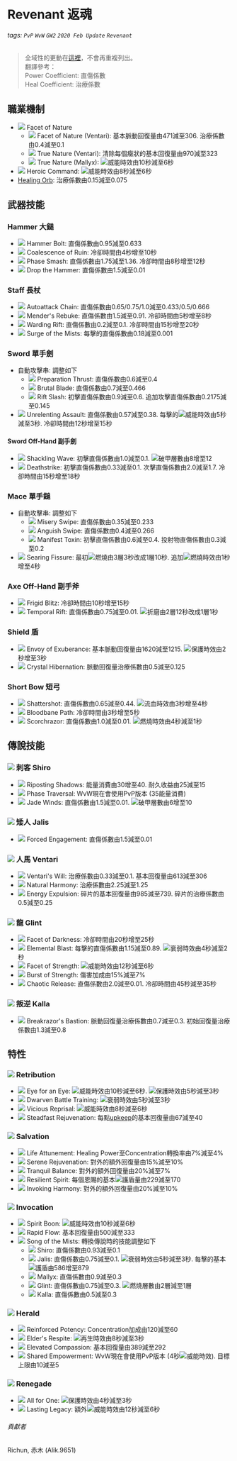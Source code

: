 # Revenant 返魂

###### tags: `PvP` `WvW` `GW2` `2020 Feb Update` `Revenant`

> 全域性的更動在[這裡](https://hackmd.io/@Richun/SyeaUrQMU)，不會再重複列出。  
> 翻譯參考：  
> Power Coefficient: 直傷係數  
> Heal Coefficient: 治療係數  

## 職業機制
* ![][Facet of Nature] Facet of Nature
    * ![][Facet of Nature (Ventari)] Facet of Nature (Ventari): 基本脈動回復量由471減至306. 治療係數由0.4減至0.1
    * ![][True Nature] True Nature (Ventari): 清除每個癥狀的基本回復量由970減至323
    * ![][True Nature] True Nature (Mallyx): ![][might]威能時效由10秒減至6秒
* ![][Heroic Command] Heroic Command: ![][might]威能時效由8秒減至6秒
* [Healing Orb](https://wiki.guildwars2.com/wiki/Healing_Orb): 治療係數由0.15減至0.075

## 武器技能
### Hammer 大鎚
* ![][Hammer Bolt] Hammer Bolt: 直傷係數由0.95減至0.633
* ![][Coalescence of Ruin] Coalescence of Ruin: 冷卻時間由4秒增至10秒
* ![][Phase Smash] Phase Smash: 直傷係數由1.75減至1.36. 冷卻時間由8秒增至12秒
* ![][Drop the Hammer] Drop the Hammer: 直傷係數由1.5減至0.01

### Staff 長杖
* ![][Rapid Swipe] Autoattack Chain: 直傷係數由0.65/0.75/1.0減至0.433/0.5/0.666
* ![][Mender's Rebuke] Mender's Rebuke: 直傷係數由1.5減至0.91. 冷卻時間由5秒增至8秒
* ![][Warding Rift] Warding Rift: 直傷係數由0.2減至0.1. 冷卻時間由15秒增至20秒
* ![][Surge of the Mists] Surge of the Mists: 每擊的直傷係數由0.18減至0.001

### Sword 單手劍
* 自動攻擊串: 調整如下
  * ![][Preparation Thrust] Preparation Thrust: 直傷係數由0.6減至0.4
  * ![][Brutal Blade] Brutal Blade: 直傷係數由0.7減至0.466
  * ![][Rift Slash] Rift Slash: 初擊直傷係數由0.9減至0.6. 追加攻擊直傷係數由0.2175減至0.145
* ![][Unrelenting Assault] Unrelenting Assault: 直傷係數由0.57減至0.38. 每擊的![][might]威能時效由5秒減至3秒. 冷卻時間由12秒增至15秒
#### Sword Off-Hand 副手劍
* ![][Shackling Wave] Shackling Wave: 初擊直傷係數由1.0減至0.1. ![][vulnerability]破甲層數由8增至12
* ![][Deathstrike] Deathstrike: 初擊直傷係數由0.33減至0.1. 次擊直傷係數由2.0減至1.7. 冷卻時間由15秒增至18秒

### Mace 單手鎚
* 自動攻擊串: 調整如下
  * ![][Misery Swipe] Misery Swipe: 直傷係數由0.35減至0.233
  * ![][Anguish Swipe] Anguish Swipe: 直傷係數由0.4減至0.266
  * ![][Manifest Toxin] Manifest Toxin: 初擊直傷係數由0.6減至0.4. 投射物直傷係數由0.3減至0.2
* ![][Searing Fissure] Searing Fissure: 最初![][burning]燃燒由3層3秒改成1層10秒. 追加![][burning]燃燒時效由1秒增至4秒

### Axe Off-Hand 副手斧
* ![][Frigid Blitz] Frigid Blitz: 冷卻時間由10秒增至15秒
* ![][Temporal Rift] Temporal Rift: 直傷係數由0.75減至0.01. ![][torment]折磨由2層12秒改成1層1秒

### Shield 盾
* ![][Envoy of Exuberance] Envoy of Exuberance: 基本脈動回復量由1620減至1215. ![][protection]保護時效由2秒增至3秒
* ![][Crystal Hibernation] Crystal Hibernation: 脈動回復量治療係數由0.5減至0.125

### Short Bow 短弓
* ![][Shattershot] Shattershot: 直傷係數由0.65減至0.44. ![][bleeding]流血時效由3秒增至4秒
* ![][Bloodbane Path] Bloodbane Path: 冷卻時間由3秒增至5秒
* ![][Scorchrazor] Scorchrazor: 直傷係數由1.0減至0.01. ![][burning]燃燒時效由4秒減至1秒

## 傳說技能
### ![][Shiro] 刺客 Shiro
* ![][Riposting Shadows] Riposting Shadows: 能量消費由30增至40. 耐久收益由25減至15
* ![][Phase Traversal] Phase Traversal: WvW現在會使用PvP版本 (35能量消費)
* ![][Jade Winds] Jade Winds: 直傷係數由1.5減至0.01. ![][vulnerability]破甲層數由6增至10

### ![][Jalis] 矮人 Jalis
* ![][Forced Engagement] Forced Engagement: 直傷係數由1.5減至0.01

### ![][Ventari] 人馬 Ventari
* ![][Ventari's Will] Ventari's Will: 治療係數由0.33減至0.1. 基本回復量由613減至306
* ![][Natural Harmony] Natural Harmony: 治療係數由2.25減至1.25
* ![][Energy Expulsion] Energy Expulsion: 碎片的基本回復量由985減至739. 碎片的治療係數由0.5減至0.25

### ![][Glint] 龍 Glint
* ![][Facet of Darkness] Facet of Darkness: 冷卻時間由20秒增至25秒
* ![][Elemental Blast] Elemental Blast: 每擊的直傷係數由1.15減至0.89. ![][weakness]衰弱時效由4秒減至2秒
* ![][Facet of Strength] Facet of Strength: ![][might]威能時效由12秒減至6秒
* ![][Burst of Strength] Burst of Strength: 傷害加成由15%減至7%
* ![][Chaotic Release] Chaotic Release: 直傷係數由2.0減至0.01. 冷卻時間由45秒減至35秒

### ![][Kalla] 叛逆 Kalla
* ![][Breakrazor's Bastion] Breakrazor's Bastion: 脈動回復量治療係數由0.7減至0.3. 初始回復量治療係數由1.3減至0.8

## 特性
### ![][Retribution] Retribution
* ![][Eye for an Eye] Eye for an Eye: ![][might]威能時效由10秒減至6秒. ![][protection]保護時效由5秒減至3秒
* ![][Dwarven Battle Training] Dwarven Battle Training: ![][weakness]衰弱時效由5秒減至3秒
* ![][Vicious Reprisal] Vicious Reprisal: ![][might]威能時效由8秒減至6秒
* ![][Steadfast Rejuvenation] Steadfast Rejuvenation: 每點[upkeep](https://wiki.guildwars2.com/wiki/Energy#Upkeep)的基本回復量由67減至40

### ![][Salvation] Salvation
* ![][Life Attunement] Life Attunement: Healing Power至Concentration轉換率由7%減至4%
* ![][Serene Rejuvenation] Serene Rejuvenation: 對外的額外回復量由15%減至10%
* ![][Tranquil Balance] Tranquil Balance: 對外的額外回復量由20%減至7%
* ![][Resilient Spirit] Resilient Spirit: 每個恩賜的基本![][barrier]護盾量由229減至170
* ![][Invoking Harmony] Invoking Harmony: 對外的額外回復量由20%減至10%

### ![][Invocation] Invocation
* ![][Spirit Boon] Spirit Boon: ![][might]威能時效由10秒減至6秒
* ![][Rapid Flow] Rapid Flow: 基本回復量由500減至333
* ![][Song of the Mists] Song of the Mists: 轉換傳說時的技能調整如下
  * ![][Shiro] Shiro: 直傷係數由0.93減至0.1
  * ![][Jalis] Jalis: 直傷係數由0.75減至0.1. ![][weakness]衰弱時效由5秒減至3秒. 每擊的基本![][barrier]護盾由586增至879
  * ![][Mallyx] Mallyx: 直傷係數由0.9減至0.3
  * ![][Glint] Glint: 直傷係數由0.75減至0.3. ![][burning]燃燒層數由2層減至1層
  * ![][Kalla] Kalla: 直傷係數由0.5減至0.3

### ![][Herald] Herald
* ![][Reinforced Potency] Reinforced Potency: Concentration加成由120減至60
* ![][Elder's Respite] Elder's Respite: ![][regeneration]再生時效由8秒減至3秒
* ![][Elevated Compassion] Elevated Compassion: 基本回復量由389減至292
* ![][Shared Empowerment] Shared Empowerment: WvW現在會使用PvP版本 (4秒![][might]威能時效). 目標上限由10減至5

### ![][Renegade] Renegade
* ![][All for One] All for One: ![][protection]保護時效由4秒減至3秒
* ![][Lasting Legacy] Lasting Legacy: 額外![][might]威能時效由12秒減至6秒

###### 貢獻者
Richun, 赤木 (Alik.9651)

[底下這些別動，上面才是正文]: https://wiki.guildwars2.com

[aegis]: https://wiki.guildwars2.com/images/thumb/e/e5/Aegis.png/20px-Aegis.png
[alarcity]: https://wiki.guildwars2.com/images/thumb/4/4c/Alacrity.png/20px-Alacrity.png
[fury]: https://wiki.guildwars2.com/images/thumb/4/46/Fury.png/20px-Fury.png
[might]: https://wiki.guildwars2.com/images/thumb/7/7c/Might.png/20px-Might.png
[protection]: https://wiki.guildwars2.com/images/thumb/6/6c/Protection.png/20px-Protection.png
[quickness]: https://wiki.guildwars2.com/images/thumb/b/b4/Quickness.png/20px-Quickness.png
[regeneration]: https://wiki.guildwars2.com/images/thumb/5/53/Regeneration.png/20px-Regeneration.png
[resistance]: https://wiki.guildwars2.com/images/thumb/4/4b/Resistance.png/20px-Resistance.png
[retaliation]: https://wiki.guildwars2.com/images/thumb/5/53/Retaliation.png/20px-Retaliation.png
[stability]: https://wiki.guildwars2.com/images/thumb/a/ae/Stability.png/20px-Stability.png
[swiftness]: https://wiki.guildwars2.com/images/thumb/a/af/Swiftness.png/20px-Swiftness.png
[vigor]: https://wiki.guildwars2.com/images/thumb/f/f4/Vigor.png/20px-Vigor.png
[bleeding]: https://wiki.guildwars2.com/images/thumb/3/33/Bleeding.png/20px-Bleeding.png
[burning]: https://wiki.guildwars2.com/images/thumb/4/45/Burning.png/20px-Burning.png
[confusion]: https://wiki.guildwars2.com/images/thumb/e/e6/Confusion.png/20px-Confusion.png
[poisoned]: https://wiki.guildwars2.com/images/thumb/1/11/Poisoned.png/20px-Poisoned.png
[torment]: https://wiki.guildwars2.com/images/thumb/0/08/Torment.png/20px-Torment.png
[blinded]: https://wiki.guildwars2.com/images/thumb/3/33/Blinded.png/20px-Blinded.png
[chilled]: https://wiki.guildwars2.com/images/thumb/a/a6/Chilled.png/20px-Chilled.png
[crippled]: https://wiki.guildwars2.com/images/thumb/f/fb/Crippled.png/20px-Crippled.png
[fear]: https://wiki.guildwars2.com/images/thumb/e/e6/Fear.png/20px-Fear.png
[immobile]: https://wiki.guildwars2.com/images/thumb/3/32/Immobile.png/20px-Immobile.png
[slow]: https://wiki.guildwars2.com/images/thumb/f/f5/Slow.png/20px-Slow.png
[taunt]: https://wiki.guildwars2.com/images/thumb/c/cc/Taunt.png/20px-Taunt.png
[weakness]: https://wiki.guildwars2.com/images/thumb/f/f9/Weakness.png/20px-Weakness.png
[vulnerability]: https://wiki.guildwars2.com/images/thumb/a/af/Vulnerability.png/20px-Vulnerability.png
[stealth]: https://wiki.guildwars2.com/images/thumb/1/19/Stealth.png/20px-Stealth.png
[revealed]: https://wiki.guildwars2.com/images/thumb/d/db/Revealed.png/20px-Revealed.png
[daze]: https://wiki.guildwars2.com/images/thumb/7/79/Daze.png/20px-Daze.png
[stun]: https://wiki.guildwars2.com/images/thumb/9/97/Stun.png/20px-Stun.png
[knockdown]: https://wiki.guildwars2.com/images/thumb/3/36/Knockdown.png/20px-Knockdown.png
[pull]: https://wiki.guildwars2.com/images/thumb/a/a4/Radius.png/20px-Radius.png
[knockback]: https://wiki.guildwars2.com/images/thumb/c/ca/Knockback.png/20px-Knockback.png
[launch]: https://wiki.guildwars2.com/images/thumb/6/68/Launch.png/20px-Launch.png
[float]: https://wiki.guildwars2.com/images/thumb/c/c8/Float.png/20px-Float.png
[sink]: https://wiki.guildwars2.com/images/thumb/6/66/Sink.png/20px-Sink.png
[superspeed]: https://wiki.guildwars2.com/images/thumb/1/1a/Super_Speed.png/20px-Super_Speed.png
[breakstun]: https://wiki.guildwars2.com/images/thumb/7/7a/Breaks_stun.png/20px-Breaks_stun.png
[barrier]: https://wiki.guildwars2.com/images/thumb/c/cc/Barrier.png/20px-Barrier.png
[chaos aura]: https://wiki.guildwars2.com/images/thumb/1/1b/Chaos_Armor.png/20px-Chaos_Armor.png
[dark aura]: https://wiki.guildwars2.com/images/thumb/e/ef/Dark_Aura.png/20px-Dark_Aura.png
[fire aura]: https://wiki.guildwars2.com/images/thumb/1/18/Fire_Shield.png/20px-Fire_Shield.png
[frost aura]: https://wiki.guildwars2.com/images/thumb/6/68/Frost_Aura.png/20px-Frost_Aura.png
[light aura]: https://wiki.guildwars2.com/images/thumb/5/5a/Light_Aura.png/20px-Light_Aura.png
[magnetic aura]: https://wiki.guildwars2.com/images/thumb/5/5a/Magnetic_Aura.png/20px-Magnetic_Aura.png
[shocking aura]: https://wiki.guildwars2.com/images/thumb/3/31/Shocking_Aura.png/20px-Shocking_Aura.png

[Devastation]: https://wiki.guildwars2.com/images/thumb/8/8c/Devastation.png/32px-Devastation.png
[Devastation 20]: https://wiki.guildwars2.com/images/thumb/8/8c/Devastation.png/20px-Devastation.png
[Corruption]: https://wiki.guildwars2.com/images/thumb/0/0f/Corruption_%28specialization%29.png/32px-Corruption_%28specialization%29.png
[Corruption 20]: https://wiki.guildwars2.com/images/thumb/0/0f/Corruption_%28specialization%29.png/20px-Corruption_%28specialization%29.png
[Retribution]: https://wiki.guildwars2.com/images/thumb/2/23/Retribution_%28specialization%29.png/32px-Retribution_%28specialization%29.png
[Salvation]: https://wiki.guildwars2.com/images/thumb/9/9b/Salvation.png/32px-Salvation.png
[Invocation]: https://wiki.guildwars2.com/images/thumb/b/bd/Invocation.png/32px-Invocation.png
[Herald]: https://wiki.guildwars2.com/images/thumb/1/14/Herald.png/32px-Herald.png
[Renegade]: https://wiki.guildwars2.com/images/thumb/1/17/Renegade.png/32px-Renegade.png
[Precision Strike]: https://wiki.guildwars2.com/images/thumb/b/bc/Precision_Strike.png/32px-Precision_Strike.png
[Precision Strike 20]: https://wiki.guildwars2.com/images/thumb/b/bc/Precision_Strike.png/20px-Precision_Strike.png
[Surge of the Mists]: https://wiki.guildwars2.com/images/thumb/5/59/Surge_of_the_Mists.png/32px-Surge_of_the_Mists.png
[Temporal Rift]: https://wiki.guildwars2.com/images/thumb/8/87/Temporal_Rift.png/32px-Temporal_Rift.png
[Rift Slash]: https://wiki.guildwars2.com/images/thumb/a/a8/Rift_Slash.png/32px-Rift_Slash.png
[Banish Enchantment]: https://wiki.guildwars2.com/images/thumb/e/ec/Banish_Enchantment.png/32px-Banish_Enchantment.png
[Phase Traversal]: https://wiki.guildwars2.com/images/thumb/f/f2/Phase_Traversal.png/32px-Phase_Traversal.png
[Unwavering Avoidance]: https://wiki.guildwars2.com/images/thumb/e/e3/Unwavering_Avoidance.png/32px-Unwavering_Avoidance.png
[Determined Resolution]: https://wiki.guildwars2.com/images/thumb/c/c7/Determined_Resolution.png/32px-Determined_Resolution.png
[Fierce Infusion]: https://wiki.guildwars2.com/images/thumb/5/55/Fierce_Infusion.png/32px-Fierce_Infusion.png
[Glaring Resolve]: https://github.com/Typas/GW2-2020-Feb-Balance-TC
[Empty Vessel]: https://wiki.guildwars2.com/images/thumb/1/16/Empty_Vessel.png/32px-Empty_Vessel.png
[Contained Temper]: https://github.com/Typas/GW2-2020-Feb-Balance-TC
[Sudden Reversal]: https://wiki.guildwars2.com/images/thumb/9/98/Sudden_Reversal.png/32px-Sudden_Reversal.png
[Bold Reversal]: https://github.com/Typas/GW2-2020-Feb-Balance-TC
[Kalla's Fervor]: https://wiki.guildwars2.com/images/thumb/9/9e/Kalla%27s_Fervor.png/20px-Kalla%27s_Fervor.png
[Malicious Reprisal]: https://wiki.guildwars2.com/images/thumb/0/00/Malicious_Reprisal.png/20px-Malicious_Reprisal.png
[Jade Echo]: https://wiki.guildwars2.com/images/thumb/4/43/Jade_Echo.png/20px-Jade_Echo.png
[Ferocious Strikes]: https://wiki.guildwars2.com/images/thumb/a/ab/Ferocious_Strikes_%28revenant%29.png/20px-Ferocious_Strikes_%28revenant%29.png
[Vicious Lacerations]: https://wiki.guildwars2.com/images/thumb/c/cd/Vicious_Lacerations.png/20px-Vicious_Lacerations.png
[Expose Defenses]: https://wiki.guildwars2.com/images/thumb/5/5c/Mutilate_Defenses.png/32px-Mutilate_Defenses.png
[Destructive Impulses]: https://github.com/Typas/GW2-2020-Feb-Balance-TC
[Targeted Destruction]: https://wiki.guildwars2.com/images/thumb/e/ed/Targeted_Destruction.png/32px-Targeted_Destruction.png
[Aggressive Agility]: https://github.com/Typas/GW2-2020-Feb-Balance-TC
[Unsuspecting Strikes]: https://github.com/Typas/GW2-2020-Feb-Balance-TC
[Battle Scarred]: https://github.com/Typas/GW2-2020-Feb-Balance-TC
[Battle Scar]: https://github.com/Typas/GW2-2020-Feb-Balance-TC
[Assassin's Presence]: https://wiki.guildwars2.com/images/thumb/5/54/Assassin%27s_Presence.png/32px-Assassin%27s_Presence.png
[Notoriety]: https://wiki.guildwars2.com/images/thumb/9/9c/Notoriety.png/32px-Notoriety.png
[Thrill of Combat]: https://github.com/Typas/GW2-2020-Feb-Balance-TC
[Brutality]: https://wiki.guildwars2.com/images/thumb/b/ba/Brutality.png/32px-Brutality.png
[Brutality 20]: https://wiki.guildwars2.com/images/thumb/b/ba/Brutality.png/20px-Brutality.png
[Swift Termination]: https://wiki.guildwars2.com/images/thumb/b/bb/Swift_Termination.png/32px-Swift_Termination.png
[Swift Termination 20]: https://wiki.guildwars2.com/images/thumb/b/bb/Swift_Termination.png/20px-Swift_Termination.png
[Dance of Death]: https://github.com/Typas/GW2-2020-Feb-Balance-TC
[Pain Absorption]: https://wiki.guildwars2.com/images/thumb/1/13/Pain_Absorption.png/20px-Pain_Absorption.png
[Invoking Torment]: https://github.com/Typas/GW2-2020-Feb-Balance-TC
[Invoke Torment]: https://github.com/Typas/GW2-2020-Feb-Balance-TC
[Seething Malice]: https://github.com/Typas/GW2-2020-Feb-Balance-TC
[Yearning Empowerment]: https://wiki.guildwars2.com/images/thumb/6/6b/Yearning_Empowerment.png/32px-Yearning_Empowerment.png
[Acolyte of Torment]: https://github.com/Typas/GW2-2020-Feb-Balance-TC
[Demonic Defiance]: https://wiki.guildwars2.com/images/thumb/b/b1/Demonic_Defiance.png/32px-Demonic_Defiance.png
[Pact of Pain]: https://github.com/Typas/GW2-2020-Feb-Balance-TC
[Replenishing Despair]: https://wiki.guildwars2.com/images/thumb/5/5c/Replenishing_Despair.png/32px-Replenishing_Despair.png
[Abyssal Chill]: https://wiki.guildwars2.com/images/thumb/7/7a/Abyssal_Chill.png/32px-Abyssal_Chill.png
[Demonic Resistance]: https://wiki.guildwars2.com/images/thumb/b/b8/Demonic_Resistance.png/32px-Demonic_Resistance.png
[Diabolic Inferno]: https://wiki.guildwars2.com/images/thumb/9/98/Diabolic_Inferno.png/32px-Diabolic_Inferno.png
[Fiendish Tenacity]: https://github.com/Typas/GW2-2020-Feb-Balance-TC
[Pulsating Pestilence]: https://wiki.guildwars2.com/images/thumb/7/77/Pulsating_Pestilence.png/32px-Pulsating_Pestilence.png
[Facet of Nature]: https://wiki.guildwars2.com/images/thumb/e/e9/Facet_of_Nature.png/32px-Facet_of_Nature.png
[Facet of Nature (Ventari)]: https://wiki.guildwars2.com/images/thumb/7/74/Facet_of_Nature%E2%80%95Centaur.png/32px-Facet_of_Nature%E2%80%95Centaur.png
[True Nature]: https://wiki.guildwars2.com/images/thumb/9/95/One_with_Nature.png/32px-One_with_Nature.png
[Heroic Command]: https://wiki.guildwars2.com/images/thumb/f/fb/Heroic_Command.png/32px-Heroic_Command.png
[Hammer Bolt]: https://wiki.guildwars2.com/images/thumb/7/7d/Hammer_Bolt.png/32px-Hammer_Bolt.png
[Coalescence of Ruin]: https://wiki.guildwars2.com/images/thumb/1/10/Coalescence_of_Ruin.png/32px-Coalescence_of_Ruin.png
[Phase Smash]: https://wiki.guildwars2.com/images/thumb/9/91/Phase_Smash.png/32px-Phase_Smash.png
[Drop the Hammer]: https://wiki.guildwars2.com/images/thumb/4/46/Drop_the_Hammer.png/32px-Drop_the_Hammer.png
[Rapid Swipe]: https://wiki.guildwars2.com/images/thumb/f/fd/Rapid_Swipe.png/32px-Rapid_Swipe.png
[Mender's Rebuke]: https://wiki.guildwars2.com/images/thumb/7/7a/Mender%27s_Rebuke.png/32px-Mender%27s_Rebuke.png
[Warding Rift]: https://wiki.guildwars2.com/images/thumb/f/f2/Warding_Rift.png/32px-Warding_Rift.png
[Surge of the Mists]: https://wiki.guildwars2.com/images/thumb/5/59/Surge_of_the_Mists.png/32px-Surge_of_the_Mists.png
[Preparation Thrust]: https://wiki.guildwars2.com/images/thumb/a/a0/Preparation_Thrust.png/32px-Preparation_Thrust.png
[Brutal Blade]: https://wiki.guildwars2.com/images/thumb/6/67/Brutal_Blade.png/32px-Brutal_Blade.png
[Rift Slash]: https://wiki.guildwars2.com/images/thumb/a/a8/Rift_Slash.png/32px-Rift_Slash.png
[Unrelenting Assault]: https://wiki.guildwars2.com/images/thumb/e/e9/Unrelenting_Assault.png/32px-Unrelenting_Assault.png
[Misery Swipe]: https://wiki.guildwars2.com/images/thumb/c/cb/Misery_Swipe.png/32px-Misery_Swipe.png
[Anguish Swipe]: https://wiki.guildwars2.com/images/thumb/7/7d/Anguish_Swipe.png/32px-Anguish_Swipe.png
[Manifest Toxin]: https://wiki.guildwars2.com/images/thumb/1/1e/Manifest_Toxin.png/32px-Manifest_Toxin.png
[Searing Fissure]: https://wiki.guildwars2.com/images/thumb/b/b0/Searing_Fissure.png/32px-Searing_Fissure.png
[Shackling Wave]: https://wiki.guildwars2.com/images/thumb/9/92/Shackling_Wave.png/32px-Shackling_Wave.png
[Deathstrike]: https://wiki.guildwars2.com/images/thumb/3/3d/Deathstrike.png/32px-Deathstrike.png
[Frigid Blitz]: https://wiki.guildwars2.com/images/thumb/2/2b/Frigid_Blitz.png/32px-Frigid_Blitz.png
[Temporal Rift]: https://wiki.guildwars2.com/images/thumb/8/87/Temporal_Rift.png/32px-Temporal_Rift.png
[Envoy of Exuberance]: https://wiki.guildwars2.com/images/thumb/9/96/Envoy_of_Exuberance.png/32px-Envoy_of_Exuberance.png
[Crystal Hibernation]: https://wiki.guildwars2.com/images/thumb/4/4a/Crystal_Hibernation.png/32px-Crystal_Hibernation.png
[Shattershot]: https://wiki.guildwars2.com/images/thumb/7/74/Shattershot.png/32px-Shattershot.png
[Bloodbane Path]: https://wiki.guildwars2.com/images/thumb/8/8c/Bloodbane_Path.png/32px-Bloodbane_Path.png
[Scorchrazor]: https://wiki.guildwars2.com/images/thumb/e/e7/Scorchrazor.png/32px-Scorchrazor.png
[Riposting Shadows]: https://wiki.guildwars2.com/images/thumb/7/70/Riposting_Shadows.png/32px-Riposting_Shadows.png
[Phase Traversal]: https://wiki.guildwars2.com/images/thumb/f/f2/Phase_Traversal.png/32px-Phase_Traversal.png
[Jade Winds]: https://wiki.guildwars2.com/images/thumb/8/8c/Jade_Winds.png/32px-Jade_Winds.png
[Forced Engagement]: https://wiki.guildwars2.com/images/thumb/1/12/Forced_Engagement.png/32px-Forced_Engagement.png
[Ventari's Will]: https://wiki.guildwars2.com/images/thumb/b/b6/Ventari%27s_Will.png/32px-Ventari%27s_Will.png
[Natural Harmony]: https://wiki.guildwars2.com/images/thumb/d/d9/Natural_Harmony.png/32px-Natural_Harmony.png
[Energy Expulsion]: https://wiki.guildwars2.com/images/thumb/0/0d/Energy_Expulsion.png/32px-Energy_Expulsion.png
[Facet of Darkness]: https://wiki.guildwars2.com/images/thumb/e/e4/Facet_of_Darkness.png/32px-Facet_of_Darkness.png
[Elemental Blast]: https://wiki.guildwars2.com/images/thumb/d/d1/Elemental_Blast.png/32px-Elemental_Blast.png
[Facet of Strength]: https://wiki.guildwars2.com/images/thumb/a/a8/Facet_of_Strength.png/32px-Facet_of_Strength.png
[Burst of Strength]: https://wiki.guildwars2.com/images/thumb/7/7b/Burst_of_Strength.png/32px-Burst_of_Strength.png
[Chaotic Release]: https://wiki.guildwars2.com/images/thumb/e/ec/Chaotic_Release.png/32px-Chaotic_Release.png
[Breakrazor's Bastion]: https://wiki.guildwars2.com/images/thumb/a/a7/Breakrazor%27s_Bastion.png/32px-Breakrazor%27s_Bastion.png
[Eye for an Eye]: https://wiki.guildwars2.com/images/thumb/f/fc/Eye_for_an_Eye.png/32px-Eye_for_an_Eye.png
[Dwarven Battle Training]: https://wiki.guildwars2.com/images/thumb/5/50/Dwarven_Battle_Training.png/32px-Dwarven_Battle_Training.png
[Vicious Reprisal]: https://wiki.guildwars2.com/images/thumb/c/cf/Vicious_Reprisal.png/32px-Vicious_Reprisal.png
[Steadfast Rejuvenation]: https://wiki.guildwars2.com/images/thumb/b/bf/Steadfast_Rejuvenation.png/32px-Steadfast_Rejuvenation.png
[Life Attunement]: https://wiki.guildwars2.com/images/thumb/0/01/Life_Attunement.png/32px-Life_Attunement.png
[Serene Rejuvenation]: https://wiki.guildwars2.com/images/thumb/e/e2/Serene_Rejuvenation.png/32px-Serene_Rejuvenation.png
[Tranquil Balance]: https://wiki.guildwars2.com/images/thumb/8/87/Tranquil_Balance.png/32px-Tranquil_Balance.png
[Resilient Spirit]: https://wiki.guildwars2.com/images/thumb/1/11/Resilient_Spirit.png/32px-Resilient_Spirit.png
[Invoking Harmony]: https://wiki.guildwars2.com/images/thumb/e/ec/Invoking_Harmony.png/32px-Invoking_Harmony.png
[Spirit Boon]: https://wiki.guildwars2.com/images/thumb/d/de/Spirit_Boon.png/32px-Spirit_Boon.png
[Rapid Flow]: https://wiki.guildwars2.com/images/thumb/7/75/Rapid_Flow.png/32px-Rapid_Flow.png
[Song of the Mists]: https://wiki.guildwars2.com/images/thumb/6/60/Song_of_the_Mists.png/32px-Song_of_the_Mists.png
[Shiro]: https://wiki.guildwars2.com/images/thumb/0/02/Legendary_Assassin_Stance.png/32px-Legendary_Assassin_Stance.png
[Jalis]: https://wiki.guildwars2.com/images/thumb/b/b2/Legendary_Dwarf_Stance.png/32px-Legendary_Dwarf_Stance.png
[Mallyx]: https://wiki.guildwars2.com/images/thumb/d/d1/Legendary_Demon_Stance.png/32px-Legendary_Demon_Stance.png
[Ventari]: https://wiki.guildwars2.com/images/thumb/8/8a/Legendary_Centaur_Stance.png/32px-Legendary_Centaur_Stance.png
[Glint]: https://wiki.guildwars2.com/images/thumb/d/d5/Legendary_Dragon_Stance.png/32px-Legendary_Dragon_Stance.png
[Kalla]: https://wiki.guildwars2.com/images/thumb/1/19/Legendary_Renegade_Stance.png/32px-Legendary_Renegade_Stance.png
[Reinforced Potency]: https://wiki.guildwars2.com/images/thumb/0/0a/Envoy_of_Sustenance.png/32px-Envoy_of_Sustenance.png
[Elder's Respite]: https://wiki.guildwars2.com/images/thumb/d/d1/Elder%27s_Force.png/32px-Elder%27s_Force.png
[Elevated Compassion]: https://wiki.guildwars2.com/images/thumb/f/f4/Elevated_Compassion.png/32px-Elevated_Compassion.png
[Shared Empowerment]: https://wiki.guildwars2.com/images/thumb/f/f8/Shared_Empowerment.png/32px-Shared_Empowerment.png
[All for One]: https://wiki.guildwars2.com/images/thumb/9/90/All_for_One.png/32px-All_for_One.png
[Lasting Legacy]: https://wiki.guildwars2.com/images/thumb/8/87/Lasting_Legacy.png/32px-Lasting_Legacy.png
